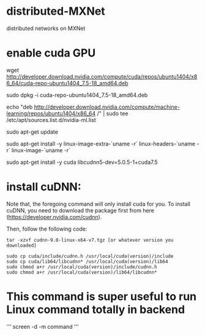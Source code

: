 # distributed-MXNet
distributed networks on MXNet

# enable cuda GPU
wget http://developer.download.nvidia.com/compute/cuda/repos/ubuntu1404/x86_64/cuda-repo-ubuntu1404_7.5-18_amd64.deb

sudo dpkg -i cuda-repo-ubuntu1404_7.5-18_amd64.deb

echo "deb http://developer.download.nvidia.com/compute/machine-learning/repos/ubuntu1404/x86_64 /" | sudo tee 
/etc/apt/sources.list.d/nvidia-ml.list

sudo apt-get update

sudo apt-get install -y linux-image-extra-\`uname -r\` linux-headers-\`uname -r\` linux-image-\`uname -r\`

sudo apt-get install -y cuda libcudnn5-dev=5.0.5-1+cuda7.5

# install cuDNN:
Note that, the foregoing command will only install cuda for you. To install cuDNN, you need to download the package first from here (https://developer.nvidia.com/cudnn).

Then, follow the following code:
```
tar -xzvf cudnn-9.0-linux-x64-v7.tgz [or whatever version you downloaded]

sudo cp cuda/include/cudnn.h /usr/local/cuda(version)/include
sudo cp cuda/lib64/libcudnn* /usr/local/cuda(version)/lib64
sudo chmod a+r /usr/local/cuda(version)/include/cudnn.h
sudo chmod a+r /usr/local/cuda(version)/lib64/libcudnn*
```
# This command is super useful to run Linux command totally in backend
'''
screen -d -m command
'''
